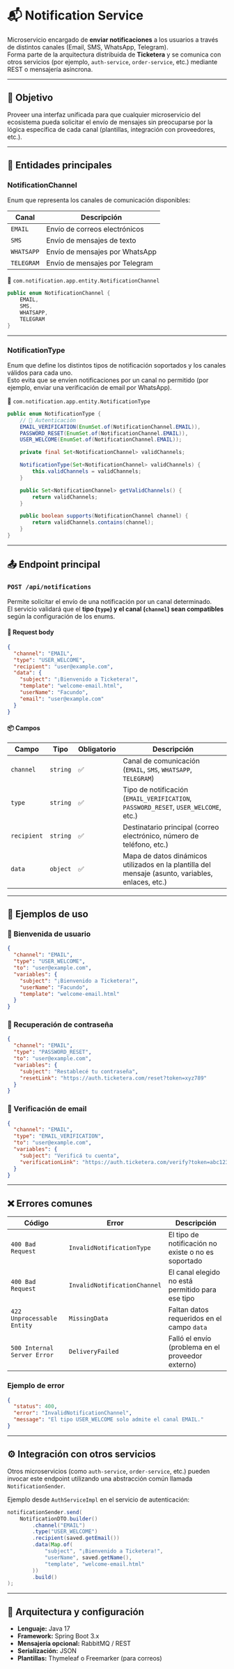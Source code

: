 # 📬 Notification Service

Microservicio encargado de **enviar notificaciones** a los usuarios a través de distintos canales (Email, SMS, WhatsApp, Telegram).  
Forma parte de la arquitectura distribuida de **Ticketera** y se comunica con otros servicios (por ejemplo, `auth-service`, `order-service`, etc.) mediante REST o mensajería asíncrona.

---

## 🚀 Objetivo

Proveer una interfaz unificada para que cualquier microservicio del ecosistema pueda solicitar el envío de mensajes sin preocuparse por la lógica específica de cada canal (plantillas, integración con proveedores, etc.).

---

## 🧩 Entidades principales

### **NotificationChannel**

Enum que representa los canales de comunicación disponibles:

| Canal | Descripción |
|--------|-------------|
| `EMAIL` | Envío de correos electrónicos |
| `SMS` | Envío de mensajes de texto |
| `WHATSAPP` | Envío de mensajes por WhatsApp |
| `TELEGRAM` | Envío de mensajes por Telegram |

📁 `com.notification.app.entity.NotificationChannel`

```java
public enum NotificationChannel {
    EMAIL,
    SMS,
    WHATSAPP,
    TELEGRAM
}
```

---

### **NotificationType**

Enum que define los distintos tipos de notificación soportados y los canales válidos para cada uno.  
Esto evita que se envíen notificaciones por un canal no permitido (por ejemplo, enviar una verificación de email por WhatsApp).

📁 `com.notification.app.entity.NotificationType`

```java
public enum NotificationType {
    // 🔐 Autenticación
    EMAIL_VERIFICATION(EnumSet.of(NotificationChannel.EMAIL)),
    PASSWORD_RESET(EnumSet.of(NotificationChannel.EMAIL)),
    USER_WELCOME(EnumSet.of(NotificationChannel.EMAIL));

    private final Set<NotificationChannel> validChannels;

    NotificationType(Set<NotificationChannel> validChannels) {
        this.validChannels = validChannels;
    }

    public Set<NotificationChannel> getValidChannels() {
        return validChannels;
    }

    public boolean supports(NotificationChannel channel) {
        return validChannels.contains(channel);
    }
}
```

---

## 📤 Endpoint principal

### `POST /api/notifications`

Permite solicitar el envío de una notificación por un canal determinado.  
El servicio validará que el **tipo (`type`) y el canal (`channel`) sean compatibles** según la configuración de los enums.

#### 📩 Request body

```json
{
  "channel": "EMAIL",
  "type": "USER_WELCOME",
  "recipient": "user@example.com",
  "data": {
    "subject": "¡Bienvenido a Ticketera!",
    "template": "welcome-email.html",
    "userName": "Facundo",
    "email": "user@example.com"
  }
}
```

#### 📦 Campos

| Campo | Tipo | Obligatorio | Descripción |
|--------|------|--------------|--------------|
| `channel` | `string` | ✅ | Canal de comunicación (`EMAIL`, `SMS`, `WHATSAPP`, `TELEGRAM`) |
| `type` | `string` | ✅ | Tipo de notificación (`EMAIL_VERIFICATION`, `PASSWORD_RESET`, `USER_WELCOME`, etc.) |
| `recipient` | `string` | ✅ | Destinatario principal (correo electrónico, número de teléfono, etc.) |
| `data` | `object` | ✅ | Mapa de datos dinámicos utilizados en la plantilla del mensaje (asunto, variables, enlaces, etc.) |

---

## 🧠 Ejemplos de uso

### 👋 Bienvenida de usuario

```json
{
  "channel": "EMAIL",
  "type": "USER_WELCOME",
  "to": "user@example.com",
  "variables": {
    "subject": "¡Bienvenido a Ticketera!",
    "userName": "Facundo",
    "template": "welcome-email.html"
  }
}
```

### 🔑 Recuperación de contraseña

```json
{
  "channel": "EMAIL",
  "type": "PASSWORD_RESET",
  "to": "user@example.com",
  "variables": {
    "subject": "Restablecé tu contraseña",
    "resetLink": "https://auth.ticketera.com/reset?token=xyz789"
  }
}
```

### 📧 Verificación de email

```json
{
  "channel": "EMAIL",
  "type": "EMAIL_VERIFICATION",
  "to": "user@example.com",
  "variables": {
    "subject": "Verificá tu cuenta",
    "verificationLink": "https://auth.ticketera.com/verify?token=abc123"
  }
}
```

---

## ❌ Errores comunes

| Código | Error | Descripción |
|---------|--------|-------------|
| `400 Bad Request` | `InvalidNotificationType` | El tipo de notificación no existe o no es soportado |
| `400 Bad Request` | `InvalidNotificationChannel` | El canal elegido no está permitido para ese tipo |
| `422 Unprocessable Entity` | `MissingData` | Faltan datos requeridos en el campo `data` |
| `500 Internal Server Error` | `DeliveryFailed` | Falló el envío (problema en el proveedor externo) |

### Ejemplo de error

```json
{
  "status": 400,
  "error": "InvalidNotificationChannel",
  "message": "El tipo USER_WELCOME solo admite el canal EMAIL."
}
```

---

## ⚙️ Integración con otros servicios

Otros microservicios (como `auth-service`, `order-service`, etc.) pueden invocar este endpoint utilizando una abstracción común llamada `NotificationSender`.

Ejemplo desde `AuthServiceImpl` en el servicio de autenticación:

```java
notificationSender.send(
    NotificationDTO.builder()
        .channel("EMAIL")
        .type("USER_WELCOME")
        .recipient(saved.getEmail())
        .data(Map.of(
            "subject", "¡Bienvenido a Ticketera!",
            "userName", saved.getName(),
            "template", "welcome-email.html"
        ))
        .build()
);
```

---

## 🧱 Arquitectura y configuración

- **Lenguaje:** Java 17  
- **Framework:** Spring Boot 3.x  
- **Mensajería opcional:** RabbitMQ / REST  
- **Serialización:** JSON  
- **Plantillas:** Thymeleaf o Freemarker (para correos)  

